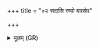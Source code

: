 +++
title = "०२ सदासि रण्वो यवसेव"

+++
<details><summary>मूलम् (GR)</summary>

सदासि रण्वो यवसेव पुष्यते  
होत्राभिर् अग्ने मनुषः स्वध्वरः । +++(Bhatt. manuṣa(ḥ))+++  
विप्रस्य वा यच् छशमान उक्थ्यं  
वाजं शस्यवाँ उपयाहि भूरिभिः ॥
</details>